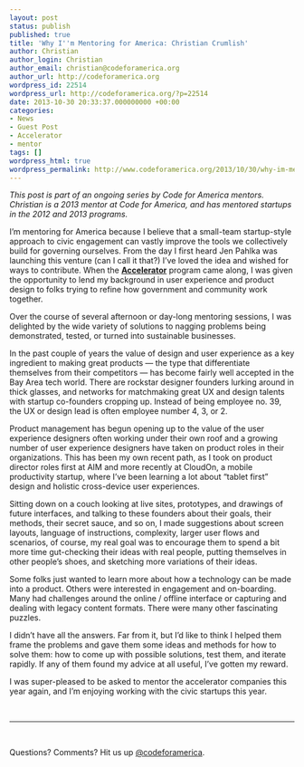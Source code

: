 ```yaml
---
layout: post
status: publish
published: true
title: 'Why I''m Mentoring for America: Christian Crumlish'
author: Christian
author_login: Christian
author_email: christian@codeforamerica.org
author_url: http://codeforamerica.org
wordpress_id: 22514
wordpress_url: http://codeforamerica.org/?p=22514
date: 2013-10-30 20:33:37.000000000 +00:00
categories:
- News
- Guest Post
- Accelerator
- mentor
tags: []
wordpress_html: true
wordpress_permalink: http://www.codeforamerica.org/2013/10/30/why-im-mentoring-for-america-christian-crumlish/
---
```


<p><em>This post is part of an ongoing series by Code for America mentors. Christian is a 2013 mentor at Code for America, and has mentored startups in the 2012 and 2013 programs. </em></p>
<p>I’m mentoring for America because I believe that a small-team startup-style approach to civic engagement can vastly improve the tools we collectively build for governing ourselves. From the day I first heard Jen Pahlka was launching this venture (can I call it that?) I’ve loved the idea and wished for ways to contribute. When the <strong><a href="http://www.codeforamerica.org/accelerator" title="Accelerator">Accelerator</a></strong> program came along, I was given the opportunity to lend my background in user experience and product design to folks trying to refine how government and community work together.</p>
<p>Over the course of several afternoon or day-long mentoring sessions, I was delighted by the wide variety of solutions to nagging problems being demonstrated, tested, or turned into sustainable businesses.</p>
<p>In the past couple of years the value of design and user experience as a key ingredient to making great products — the type that differentiate themselves from their competitors — has become fairly well accepted in the Bay Area tech world. There are rockstar designer founders lurking around in thick glasses, and networks for matchmaking great UX and design talents with startup co-founders cropping up. Instead of being employee no. 39, the UX or design lead is often employee number 4, 3, or 2.</p>
<p>Product management has begun opening up to the value of the user experience designers often working under their own roof and a growing number of user experience designers have taken on product roles in their organizations. This has been my own recent path, as I took on product director roles first at AIM and more recently at CloudOn, a mobile productivity startup, where I’ve been learning a lot about “tablet first” design and holistic cross-device user experiences.</p>
<p>Sitting down on a couch looking at live sites, prototypes, and drawings of future interfaces, and talking to these founders about their goals, their methods, their secret sauce, and so on, I made suggestions about screen layouts, language of instructions, complexity, larger user flows and scenarios, of course, my real goal was to encourage them to spend a bit more time gut-checking their ideas with real people, putting themselves in other people’s shoes, and sketching more variations of their ideas.</p>
<p>Some folks just wanted to learn more about how a technology can be made into a product. Others were interested in engagement and on-boarding. Many had challenges around the online / offline interface or capturing and dealing with legacy content formats. There were many other fascinating puzzles.</p>
<p>I didn’t have all the answers. Far from it, but I’d like to think I helped them frame the problems and gave them some ideas and methods for how to solve them: how to come up with possible solutions, test them, and iterate rapidly. If any of them found my advice at all useful, I’ve gotten my reward.</p>
<p>I was super-pleased to be asked to mentor the accelerator companies this year again, and I’m enjoying working with the civic startups this year.</p>
<p> </p>
<hr/>
<p> </p>
<p>Questions? Comments? Hit us up <a href="http://twitter.com/codeforamerica" target="_blank">@codeforamerica</a>.</p>
